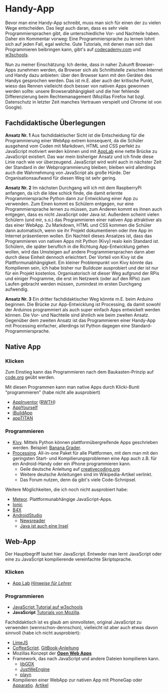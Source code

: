 Handy-App
========
Bevor man eine Handy-App schreibt, muss man sich für einen der zu vielen Wege entscheiden. Das liegt auch daran, dass es sehr viele Programmiersprachen gibt, die unterschiedliche Vor- und Nachteile haben. Daher ein Kommentar vorweg: Eine Programmiersprache zu lernen lohnt sich auf jeden Fall, egal welche. Gute Tutorials, mit denen man sich das Programmieren beibringen kann, gibt's auf [codecademy.com](https://www.codecademy.com/) und [w3schools](http://www.w3schools.com/).

Nun zu meiner Einschätzung: Ich denke, dass in naher Zukunft Browser-Apps zunehmen werden, da Browser sich als Schnittstelle zwischen Internet und Handy dazu anbieten: über den Browser kann mit den Geräten des Handys gesprochen werden. Das ist m.E. aber auch der kritische Punkt, wieso das Rennen vielleicht doch besser von nativen Apps gewonnen werden sollte: unsere Browserabhängigkeit und die hier fehlende Differenzierung beim Rechtemanagement (Mozillas Firefox hat bzgl. Datenschutz in letzter Zeit manches Vertrauen verspielt und Chrome ist von Google).

## Fachdidaktische Überlegungen

**Ansatz Nr. 1** Aus fachdidaktischer Sicht ist die Entscheidung für die Programmierung einer WebApp extrem konsequent, da die Schüler ausgehend vom Coden mit Markdown, HTML und CSS perfekt zu JavaScript motiviert werden können und mit [AppLab](https://code.org/educate/applab) eine nette Brücke zu JavaScript existiert. Das war mein bisheriger Ansatz und ich finde diese Linie nach wie vor überzeugend. JavaScript wird wohl auch in nächster Zeit der Standard in der Webprogrammierung bleiben; bleiben wird allerdings auch die Wahrnehmung von JavaScript als große Hürde. Der Organisationsaufwand für diesen Weg ist sehr gering.

**Ansatz Nr. 2** Im nächsten Durchgang will ich mit dem RaspberryPi anfangen, da ich die Idee schick finde, die damit erlernte Programmiersprache Python dann zur Entwicklung einer App zu verwenden. Zum Einen kommt es Schülern entgegen, nur eine Programmiersprache lernen zu müssen, zum Anderen kommt es ihnen auch entgegen, dass es nicht JavaScript oder Java ist. Außerdem scheint vielen Schülern (und mir, s.o.) das Programmieren einer nativen App attraktiver als das einer WebApp. Zu Markdown, HTML und CSS kommen die Schüler dann automatisch, wenn sie ihr Projekt dokumentieren oder ihre App im Internet präsentieren wollen. Ein Nachteil dieses Ansatzes ist, dass das Programmieren von nativen Apps mit Python (Kivy) realo kein Standard ist. Schülern, die später beruflich in die Richtung App-Entwicklung gehen wollen, wird das Umsteigen auf andere Programmiersprachen dann aber durch diese Einheit dennoch erleichtert. Der Vorteil von Kivy ist die Plattformunabhängigkeit. Ein kleiner Problempunkt von Kivy könnte das Kompilieren sein, ich habe bisher nur Buildozer ausprobiert und der ist nur für ein Projekt kostenlos. Organisatorisch ist dieser Weg aufgrund der RPis und einiger Programme, die erst im Netzwerk (oder auf den RPis) zum Laufen gebracht werden müssen, zumindest im ersten Durchgang aufwendig.

**Ansatz Nr. 3** Ein dritter fachdidaktischer Weg könnte m.E. beim Arduino beginnen. Die Brücke zur App-Entwicklung ist Processing, da damit sowohl der Arduinos programmiert als auch super einfach Apps entwickelt werden können. Die Vor- und Nachteile sind ähnlich wie beim zweiten Ansatz. Gegenüber dem zweiten Ansatz ist das Programmieren einer Handy-App mit Processing einfacher, allerdings ist Python dagegen eine Standard-Programmiersprache.

## Native App

### Klicken
Zum Einstieg kann das Programmieren nach dem Baukasten-Prinzip auf [code.org](https://studio.code.org/s/20-hour) geübt werden.

Mit diesen Programmen kann man native Apps durch Klicki-Bunti "programmieren" (habe nicht alle ausprobiert)
* [AppInventor](http://appinventor.mit.edu/explore/) ([RWTH](http://schuelerlabor.informatik.rwth-aachen.de/sites/default/files/dokumente/Einrichten%20des%20MIT%20AppInventor.pdf))
* [AppYourself](http://appyourself.net/de)
* [iBuildApp](http://ibuildapp.com/)
* [appTITAN](http://www.apptitan.de/de/)


### Programmieren
* [Kivy](https://de.wikipedia.org/wiki/Kivy). Mittels Python können plattformübergreifende Apps geschrieben werden. Beispiel: [Banana Grader](https://github.com/DorKeinath/BananaGrader/).
* [Processing](https://de.wikipedia.org/wiki/Processing). All-in-one Paket für alle Plattformen, mit dem man mit den geringsten Start- und Kompilierungsproblemen eine App auch z.B. für ein Android-Handy oder ein iPhone programmieren kann.
	* Geile deutsche Anleitung auf [creativecoding.org](http://www.creativecoding.org/)
	* Weitere deutsche Anleitungen sind im Wikipedia-Artikel verlinkt.
	* Das Forum nutzen, denn da gibt's viele Code-Schnipsel.

Weitere Möglichkeiten, die ich noch nicht ausprobiert habe:
* [Meteor](https://www.meteor.com/). Plattformunabhängige JavaScript-Apps.
* [Ionic](https://github.com/driftyco/ionic)
* [B4X](https://www.b4x.com)
* [AndroidStudio](https://developer.android.com/sdk/index.html)
	* [Newsreader](https://www.androidpit.de/android-entwickler-studio-erste-app#)
	* [Java ist auch eine Insel](http://www.amazon.de/Java-auch-eine-Insel-Programmieren/dp/3898427471)



## Web-App
Der Hauptbegriff lautet hier JavaScript. Entweder man lernt JavaScript oder eine zu JavaScript kompilierende vereinfachte Skriptsprache.

### Klicken
* [App Lab](https://code.org/educate/applab) *[Hinweise für Lehrer](https://code.org/educate)*

### Programmieren
* [JavaScript Tutorial auf w3schools](http://www.w3schools.com/js/default.asp)
* **JavaScript** [Tutorials von Mozilla](https://developer.mozilla.org/en-US/docs/Web/Tutorials).

Fachdidaktisch ist es glaub am sinnvollsten, original JavaScript zu verwenden (wennschon-dennschon), vielleicht ist aber auch etwas davon sinnvoll (habe ich nicht ausprobiert):
* [LimeJS](https://github.com/digitalfruit/limejs)
* [CoffeeScript](http://coffeescript.org/). [GitBook-Anleitung](https://weakish.gitbooks.io/cs4cats/content/coffeescript-for-cats.html)
* Mozillas Konzept der **[Open Web Apps](https://developer.mozilla.org/en-US/Apps/Fundamentals/Quickstart/Build/Intro_to_open_web_apps)**
* Framework, das nach JavaScript und andere Dateien kompilieren kann.
	* [libGDX](https://github.com/libgdx/libgdx)
	* [JustWeEngine](https://github.com/lfkdsk/JustWeEngine)
	* [playn](https://github.comQDF/playn/playn)
* Kompilieren einer WebApp zur nativen App mit PhoneGap oder [Apparatio](http://apparat.io/). [Artikel](http://softwareas.com/is-this-what-the-app-of-2015-looks-like-html5-coffeescript-less-webstore-phonegap-apparatio/)
